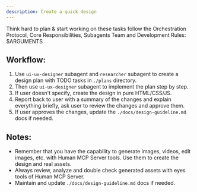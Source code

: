```yaml
---
description: Create a quick design
---
```


Think hard to plan & start working on these tasks follow the Orchestration Protocol, Core Responsibilities, Subagents Team and Development Rules: 
<tasks>$ARGUMENTS</tasks>

## Workflow:
1. Use `ui-ux-designer` subagent and `researcher` subagent to create a design plan with TODO tasks in `./plans` directory.
2. Then use `ui-ux-designer` subagent to implement the plan step by step.
3. If user doesn't specify, create the design in pure HTML/CSS/JS.
4. Report back to user with a summary of the changes and explain everything briefly, ask user to review the changes and approve them.
5. If user approves the changes, update the `./docs/design-guideline.md` docs if needed.

## Notes:
- Remember that you have the capability to generate images, videos, edit images, etc. with Human MCP Server tools. Use them to create the design and real assets.
- Always review, analyze and double check generated assets with eyes tools of Human MCP Server.
- Maintain and update `./docs/design-guideline.md` docs if needed.